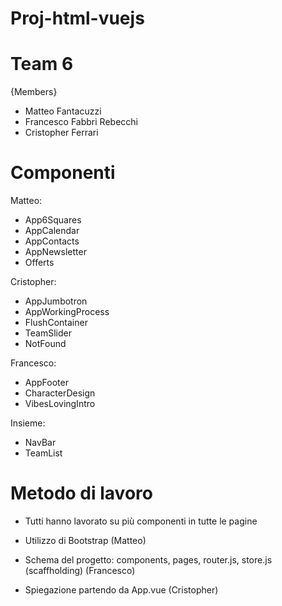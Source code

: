 # Proj-html-vuejs

# Team 6

{Members}

- Matteo Fantacuzzi
- Francesco Fabbri Rebecchi
- Cristopher Ferrari

# Componenti

Matteo:
- App6Squares
- AppCalendar
- AppContacts
- AppNewsletter
- Offerts

Cristopher:
- AppJumbotron
- AppWorkingProcess
- FlushContainer
- TeamSlider
- NotFound

Francesco:
- AppFooter
- CharacterDesign
- VibesLovingIntro

Insieme: 
- NavBar
- TeamList


# Metodo di lavoro

- Tutti hanno lavorato su più componenti in tutte le pagine
- Utilizzo di Bootstrap (Matteo)

- Schema del progetto: components, pages, router.js, store.js (scaffholding) (Francesco)

- Spiegazione partendo da App.vue (Cristopher)